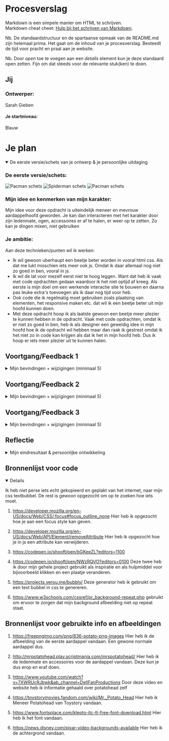 # Procesverslag
Markdown is een simpele manier om HTML te schrijven.  
Markdown cheat cheet: [Hulp bij het schrijven van Markdown](https://github.com/adam-p/markdown-here/wiki/Markdown-Cheatsheet).

Nb. De standaardstructuur en de spartaanse opmaak van de README.md zijn helemaal prima. Het gaat om de inhoud van je procesverslag. Besteedt de tijd voor pracht en praal aan je website.

Nb. Door *open* toe te voegen aan een *details* element kun je deze standaard open zetten. Fijn om dat steeds voor de relevante stuk(ken) te doen.




## Jij

### Ontwerper:
Sarah Gieben

#### Je startniveau:
Blauw




# Je plan

<details open>
  <summary>De eerste versie/schets van je ontwerp & je persoonlijke uitdaging</summary>

  ### De eerste versie/schets:
  <img src="readme-images/pacman-schets.jpg" width="375px" alt="Pacman schets">
  <img src="readme-images/spiderman-schets.jpg" width="375px" alt="Spiderman schets">
  <img src="readme-images/Aardappelhoofd-schets.jpg" width="375px" alt="Pacman schets">

  ### Mijn idee en kenmerken van mijn karakter:
  Mijn idee voor deze opdracht is uiteindelijk meneer en mevrouw aardappelhoofd geworden. Je kan dan interacteren met het karakter door zijn ledenmate, ogen, accessoires er af te halen, er weer op te zetten. Zo kan je dingen mixen, niet gebruiken


  ### Je ambitie: 
  Aan deze technieken/punten wil ik werken:
  - Ik wil gewoon uberhaupt een beetje beter worden in vooral html css. Als dat me lukt misschien iets meer ook js. Omdat ik daar allemaal nog niet zo goed in ben, vooral in js.
  - Ik wil de lat voor mezelf eerst niet te hoog leggen. Want dat heb ik vaak met code opdrachten gedaan waardoor ik het niet optijd af kreeg. Als eerste is mijn doel om een werkende interactie site te bouwen en daarna pas leuke extra's toevoegen als ik daar nog tijd voor heb.
  - Ook code die ik regelmatig moet gebruiken zoals plaatsing van elementen, het responsive maken etc. dat wil ik een beetje beter uit mijn hoofd kunnen doen.
  - Met deze opdracht hoop ik als laatste gewoon een beetje meer plezier te kunnen hebben in de opdracht. Vaak met code opdrachten, omdat ik er niet zo goed in ben, heb ik als designer een geweldig idee in mijn hoofd hoe ik de opdracht wil hebben maar dan raak ik gestrest omdat ik het niet zo in code kan krijgen als dat ik het in mijn hoofd heb. Dus ik hoop er iets meer plezier uit te kunnen halen.
 
</details>




## Voortgang/Feedback 1

<details>
  <summary>
    Mijn bevindingen + wijzigingen (minimaal 5)
  </summary>

  ### Bevinding 1:
  <img src="readme-images/pacman-schets.jpg" width="375px" alt="Pacman schets">
  Als eerste mijn Pacman schets. De schets was nog teveel een 'schets', net zoals het idee. Het leek me een moeilijk idee om te realiseren. Wel vond ik dat de iconische pacman geluidjes door de jaren heen erg leuk hadden geweest.

  #### oplossing:
  Een nieuw idee verzinnen.


  ### Bevinding 2:
  <img src="readme-images/spiderman-schets.jpg" width="375px" alt="Spiderman schets">
  Ook mijn spiderman schets was teveel een 'schets'. Het idee vond ik een goed idee omdat het echt iets karakteristieks is van spiderman. Alleen ik had het idee niet zelf bedacht.

  #### oplossing:
  Een nieuw idee verzinnen.


  ### Bevinding 3:
  <img src="readme-images/Aardappelhoofd-schets.jpg" width="375px" alt="Aardappelhoofd schets">
  Mijn oplossing was dus een nieuw idee verzinnen en daarvoor ook betere schetsen maken. Dit is uiteindelijk mijn nieuwe idee geworden die ik ga maken. Het was een goed idee. Ik moest wel nog nadenken over de tijdlijn en nog wat meer interactie dingen toevoegen.

  #### oplossing:
  <img src="readme-images/Aardappelhoofd-schets.jpg" width="375px" alt="Aardappelhoofd schets">
  Wat meer interactie dingen zoals bijvoorbeeld wanneer meneer hakken aan krijgt van meevrouw dan wordt hij boos, omdat hij niet op hakken kan lopen.


  ### Bevinding 4:
  Nadenken over welke html elementen ik wellicht zou moeten gaan gebruiken in dit project.
  
  #### oplossing:
  <img src="readme-images/Aardappelhoofd-schets.jpg" width="375px" alt="Aardappelhoofd schets">
  op deze afbeelding kan je nog zien dat ik dat met podlood erbij heb gezet.


  ### Bevinding 5:
  Research doen naar meneer aardappelhoofd.

  #### oplossing:
  Voor mijn research heb ik oude commercials bekeken van het speelgoed. Ik heb ook gekeken naar de verschillende varianten door de jaren heen en natuurlijk naar Mr. en Mrs. Potatohead in de film Toystory.
</details>




## Voortgang/Feedback 2

<details>
  <summary>Mijn bevindingen + wijzigingen (minimaal 5)</summary>
  
  ### Bevinding 1:
  Meer responsivness in mijn site. De site schaalde niet goed mee

  #### oplossing:
  <img src="readme-images/Responsiveness1.jpeg" width="375px" alt="Responsiveness kleine window">
  <img src="readme-images/Responsiveness2.jpeg" width="375px" alt="Responsiveness grote window">
  Ik heb samen met Sanne mijn site kunnen aanpassen dat de buttons mee gaan met de windowsize. Ook de aardappel schaalt beter mee dan voorheen.

 
  ### Bevinding 2:
  Ik moest nog fonts toevoegen op mijn site.

  #### oplossing:
  <img src="readme-images/Fonts.jpeg" width="375px" alt="Responsiveness kleine window">
  Dit heb ik snel en makkelijk kunnen doen. Ik heb het font van Mr. Potatohead opgezocht en gedownload. Die heb ik uiteindelijk in mijn code gezet.

  ### Bevinding 3:
  Ik moest nog aan mijn interactieve elementen werken om die werkend te maken.

  #### oplossing:
  Dit is uiteindelijk gelukt met behulp van klasgenoten, docent en studentassistent.

  ### Bevinding 4:
  Ik moest nog wat meer structuur brengen in mijn css.

  #### oplossing:
  Dit heb ik gedaan door dingen erbij te commenten.

  ### Bevinding 5:
  Bij mijn javascript kon ik ook nog wat meer comments bij zetten.

  #### oplossing:
  Dit heb ik ook gedaan door dingen bij de javascript te commenten.

</details>




## Voortgang/Feedback 3

<details>
  <summary>Mijn bevindingen + wijzigingen (minimaal 5)</summary>
  
  ### Bevinding 1:
  Als ik nog tijd heb de afbeeldingen overtrekken met illustrator.

  #### oplossing:
  De afbeeldingen zijn helaas nog een beetje pixelachtig. Dit had ik graag nog willen veranderen, maar ik heb daar helaas geen tijd meer voor gehad.


  ### Bevinding 2:
  Als ik tijd heb states op de ledenmaten erop zetten.

  #### oplossing:
  Ik heb een hover en een focus state op de ledenmate gezet, zodat het beter duidelijk wordt dat je erop kan klikken. Ook werkt de focus voor mensen die alleen een toetsenbord gebruiken.


  ### Bevinding 3:
  Kleuren in mijn root zetten.

  #### oplossing:
  Ik moest nog kleuren in mijn root zetten. Dit ging gelukkig makkelijk.


  ### Bevinding 4:
  Als ik tijd heb mijn selectoren in volgorde zetten.

  #### oplossing:
  Hier heb ik helaas geen tijd meer voor gehad.


  ### Bevinding 5:
  Mijn bronnen in mijn readme zetten.

  #### oplossing:
  Ik moest mijn gebruikte bronnen nog even in mijn readme zetten. Die kun je hier onderaan vinden:).


  ### Bevinding 6:
  Mijn aardappel nog werkend maken.  

  #### oplossing:
  De laatste fase van mijn aardappel (die met toystor) werkte nog niet helemaal. Uiteindelijk was het niet zo moeilijk in javascript. Maar het duurde wel even voordat het echt werkte.

</details>


## Reflectie

<details>
  <summary>Mijn eindresultaat & persoonlijke ontwikkeling</summary>

  ### Je uitkomst - karakteristiek screenshot(s):
 <img src="readme-images/scherm1.jpeg" width="375px" alt="Eerste scherm met interacties het final ontwerp">
  
  <img src="readme-images/scherm2.jpeg" width="375px" alt="Tweede scherm met interactie van het final ontwerp">
  
  <img src="readme-images/scherm3.jpeg" width="375px" alt="Derde scherm met interactie van het final ontwerp">
  
  <img src="readme-images/scherm4.jpeg" width="375px" alt="Vierde scherm van het final ontwerp">

  ### Dit ging goed/Heb ik geleerd: 
  Code is niet mijn sterkste vakgebied. Ik ben vooral blij als ik het vak haal. Desondanks dat het stroef ging heb ik veel geleerd. Code moet je gewoon om de zoveel tijd doen om het niet te vergeten en om er beter in te worden moet je het zelfs vaker doen dan dat. Met dit vak heb ik zeker weten mijn code kennis van vorige twee jaar opgehaald en ben ik er beter in geworden. Ik heb namelijk vooral beter leren javascripten. Iets wat ik eerder nog maar met één vak op school had gedaan. Iets wat dus ook een beetje uit mijn systeem was geraakt. Ik ben blij dat ik wel heel veel hulp kreeg van klasgenoten en mijn docent Sanne. Maar ik vind het ook goed van mezelf dat ik de code die ik van andere heb gekregen, snap.

  Wat wel in de laatste dagen van de afronding van het project kwam was de kleine tijdlijn die ik voorheen nog niet helemaal had uitgedacht. Bij mijn schetsen en idee wist ik nog niet zeker hoe ik de tijdlijn in mijn project zou moeten werven. Toen ik eenmaal Mr. Aardappelhoofd op mijn scherm had staan, kreeg ik daar een wat beter idee over. Ik ben blij dat ik dat idee nog op het laatste moment erin heb kunnen krijgen met behulp van de docent en klasgenoten.

  <img src="readme-images/dummy-plaatje.jpg" width="375px" alt="top">


  ### Dit was lastig/Is niet gelukt:
  Wat vond ik niet lastig... Het moeilijkste was voor mij zeker het javascripten. Hier heb ik ook het minste ervaring in. Maar dat had ik ook wel verwacht. Vorig jaar vond ik dat ook heel lastig met een vak waar ik ook voor heb gejavascript. Dat was dus iets wat ik nog lastig vond maar wat ik uiteindelijk nog wel wat van heb gedaan. Helaas is mijn project niet helemaal zo gegaan zoals ik het helemaal wilde. Ik ben in tijdsnood gekomen omdat ik een aantal dingen naarmate het project zich vorderde opnieuw heb moeten doen. Hierdoor heb ik aan het einde niet veel meer tijd gehad voor semantische dingen zowel code als uitstraling van de pagina en extra's. Dit vind ik erg jammer en had dat graag nog beter willen doen als ik iets meer tijd had gehad.

  <img src="readme-images/dummy-plaatje.jpg" width="375px" alt="bummer">
</details>




## Bronnenlijst voor code

<details open>

Ik heb niet perse iets echt gekopieerd en geplakt van het internet, naar mijn css textbubbel. De rest is gewoon opgezocht om op te zoeken hoe iets moet.

1. https://developer.mozilla.org/en-US/docs/Web/CSS/:focus#focus_outline_none
Hier heb ik opgezocht hoe je aan een focus style kan geven.

2. https://developer.mozilla.org/en-US/docs/Web/API/Element/removeAttribute
Hier heb ik opgezocht hoe je in js een attribute kan verwijderen.

3. https://codepen.io/shooft/pen/bGKeeZL?editors=1100
4. https://codepen.io/shooft/pen/NWzRQVO?editors=0100
Deze twee heb ik door mijn gehele project gebruikt als inspiratie en als hulpmiddel voor bijvoorbeeld klikken en een plaatje veranderen.

5. https://projects.verou.me/bubbly/
Deze generator heb ik gebruikt om een text bubbel in css te genereren.

6. https://www.w3schools.com/cssref/pr_background-repeat.php
gebruikt om ervoor te zorgen dat mijn background afbeelding niet op repeat staat.

## Bronnenlijst voor gebruikte info en afbeeldingen

1. https://freepngimg.com/png/836-potato-png-images
Hier heb ik de afbeelding van de eerste aardappel vandaan. Een gewone normale aardappel dus.

2. http://mrpotatohead.play.scriptmania.com/mrspotatohead/
Hier heb ik de ledenmate en accessoires voor de aardappel vandaan. Deze kun je dus erop en eraf doen.

3. https://www.youtube.com/watch?v=7XWRUcRJbwk&ab_channel=DellFanProductions
Door deze video en website heb ik informatie gehaald over potatohead zelf


4. https://toystorymovies.fandom.com/wiki/Mr._Potato_Head
Hier heb ik Meneer Potatohead van Toystory vandaan.

5. https://www.fontsplace.com/klepto-itc-tt-free-font-download.html
Hier heb ik het font vandaan.

6. https://news.disney.com/pixar-video-backgrounds-available
Hier heb ik de achtergrond vandaan.


</details>




